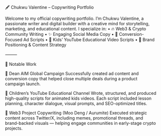 🖋️ Chukwu Valentine – Copywriting Portfolio

Welcome to my official copywriting portfolio. I’m Chukwu Valentine, a passionate writer and digital builder with a creative mind for storytelling, marketing, and educational content. I specialize in:
	•	🔥 Web3 & Crypto Community Writing
	•	✨ Engaging Social Media Copy
	•	🎯 Conversion-Focused Ad Scripts
	•	🎨 Kids’ YouTube Educational Video Scripts
	•	💼 Brand Positioning & Content Strategy

⸻

🧠 Notable Work

📌 Dean AIM Global Campaign
Successfully created ad content and conversion copy that helped close multiple deals during a product campaign launch.

📌 Children’s YouTube Educational Channel
Wrote, structured, and produced high-quality scripts for animated kids videos. Each script included lesson planning, character dialogue, visual prompts, and SEO-optimized titles.

📌 Web3 Project Copywriting (Moo Deng / Aurumite)
Executed strategic content across Twitter/X, including memes, promotional threads, and brand-backed visuals — helping engage communities in early-stage crypto projects.
